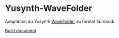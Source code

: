 # Yusynth-WaveFolder
Adaptation du Yusynth [WaveFolder](http://yusynth.net/Modular/index_en.html) au format Eurorack



<!--
<img src="Yusynth-Minimoog-VCF1.JPG" height="800" width="600" >
<img src="Yusynth-Minimoog-VCF2.JPG" height="800" width="600" >
-->
[Build document](https://htmlpreview.github.io/?https://github.com/jojo-monk/Yusynth-WaveFolder/blob/main/bom/ibom.html)

